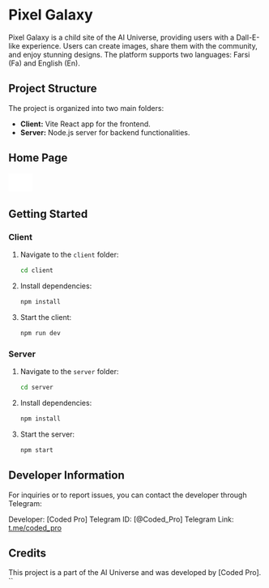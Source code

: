 # Pixel Galaxy

Pixel Galaxy is a child site of the AI Universe, providing users with a Dall-E-like experience. Users can create images, share them with the community, and enjoy stunning designs. The platform supports two languages: Farsi (Fa) and English (En).

## Project Structure

The project is organized into two main folders:
- **Client:** Vite React app for the frontend.
- **Server:** Node.js server for backend functionalities.

## Home Page

![Pixel Galaxy Home Page](pixelgalaxy.svg)

## Getting Started

### Client

1. Navigate to the `client` folder:
   ```bash
   cd client
   ```

2. Install dependencies:
   ```bash
   npm install
   ```

3. Start the client:
   ```bash
   npm run dev
   ```

### Server

1. Navigate to the `server` folder:
   ```bash
   cd server
   ```

2. Install dependencies:
   ```bash
   npm install
   ```

3. Start the server:
   ```bash
   npm start
   ```

## Developer Information

For inquiries or to report issues, you can contact the developer through Telegram:

Developer: [Coded Pro]
Telegram ID: [@Coded_Pro]
Telegram Link: [t.me/coded_pro](https://t.me/coded_pro)

## Credits

This project is a part of the AI Universe and was developed by [Coded Pro].
``
